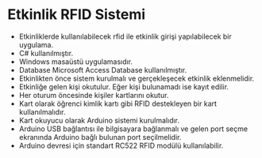 # Etkinlik RFID Sistemi 
* Etkinliklerde kullanılabilecek rfid ile etkinlik girişi yapılabilecek bir uygulama.
* C# kullanılmıştır.
* Windows masaüstü uygulamasıdır.
* Database Microsoft Access Database kullanılmıştır. 
* Etkinlikten önce sistem kurulmalı ve gerçekleşecek etkinlik eklenmelidir.
* Etkinliğe gelen kişi okutulur. Eğer kişi bulunamadı ise kayıt edilir. 
* Her oturum öncesinde kişiler kartlarını okutur.
* Kart olarak öğrenci kimlik kartı gibi RFID destekleyen bir kart kullanılmalıdır. 
* Kart okuyucu olarak Arduino sistemi kurulmalıdır. 
* Arduino USB bağlantısı ile bilgisayara bağlanmalı ve gelen port seçme ekranında Arduino bağlı bulunan port seçilmelidir. 
* Arduino devresi için standart RC522 RFID modülü kullanılabilir.
